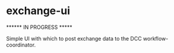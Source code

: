 # exchange-ui

****** IN PROGRESS *****

Simple UI with which to post exchange data to the DCC workflow-coordinator.